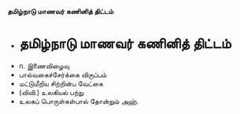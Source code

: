 **தமிழ்நாடு மாணவர் கணினித் திட்டம்**
- # தமிழ்நாடு மாணவர் கணினித் திட்டம்
- n. இணைவிழைவு
- பால்வகைச்சேர்க்கை விருப்பம்
- மட்டுமீறிய சிற்றின்ப வேட்கை
- (விவி.) உலகியல் பற்று
- உலகப் பொருள்கள்பால் தோன்றும் அஹ்.


